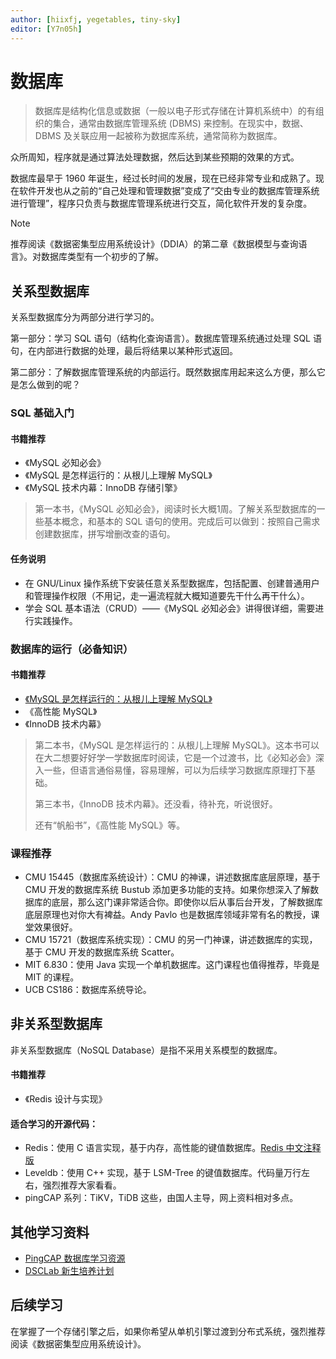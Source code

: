 ```yaml
---
author: [hiixfj, yegetables, tiny-sky]
editor: [Y7n05h]
---
```


# 数据库

> 数据库是结构化信息或数据（一般以电子形式存储在计算机系统中）的有组织的集合，通常由数据库管理系统 (DBMS) 来控制。在现实中，数据、DBMS 及关联应用一起被称为数据库系统，通常简称为数据库。

众所周知，程序就是通过算法处理数据，然后达到某些预期的效果的方式。

数据库最早于 1960 年诞生，经过长时间的发展，现在已经非常专业和成熟了。现在软件开发也从之前的“自己处理和管理数据”变成了“交由专业的数据库管理系统进行管理”，程序只负责与数据库管理系统进行交互，简化软件开发的复杂度。

> [!NOTE]
>
> 推荐阅读《数据密集型应用系统设计》（DDIA）的第二章《数据模型与查询语言》。对数据库类型有一个初步的了解。

## 关系型数据库

关系型数据库分为两部分进行学习的。

第一部分：学习 SQL 语句（结构化查询语言）。数据库管理系统通过处理 SQL 语句，在内部进行数据的处理，最后将结果以某种形式返回。

第二部分：了解数据库管理系统的内部运行。既然数据库用起来这么方便，那么它是怎么做到的呢？

### SQL 基础入门

#### 书籍推荐

- 《MySQL 必知必会》
- 《MySQL 是怎样运行的：从根儿上理解 MySQL》
- 《MySQL 技术内幕：InnoDB 存储引擎》

> 第一本书，《MySQL 必知必会》，阅读时长大概1周。了解关系型数据库的一些基本概念，和基本的 SQL 语句的使用。完成后可以做到：按照自己需求创建数据库，拼写增删改查的语句。

#### 任务说明

- 在 GNU/Linux 操作系统下安装任意关系型数据库，包括配置、创建普通用户和管理操作权限（不用记，走一遍流程就大概知道要先干什么再干什么）。
- 学会 SQL 基本语法（CRUD）——《MySQL 必知必会》讲得很详细，需要进行实践操作。

### 数据库的运行（必备知识）

#### 书籍推荐

- [《MySQL 是怎样运行的：从根儿上理解 MySQL》](https://relph1119.github.io/mysql-learning-notes/#/)
- 《高性能 MySQL》
- 《InnoDB 技术内幕》

> 第二本书，《MySQL 是怎样运行的：从根儿上理解 MySQL》。这本书可以在大二想要好好学一学数据库时阅读，它是一个过渡书，比《必知必会》深入一些，但语言通俗易懂，容易理解，可以为后续学习数据库原理打下基础。
>
> 第三本书，《InnoDB 技术内幕》。还没看，待补充，听说很好。
>
> 还有“帆船书”，《高性能 MySQL》等。

### 课程推荐

- CMU 15445（数据库系统设计）：CMU 的神课，讲述数据库底层原理，基于 CMU 开发的数据库系统 Bustub 添加更多功能的支持。如果你想深入了解数据库的底层，那么这门课非常适合你。即使你以后从事后台开发，了解数据库底层原理也对你大有裨益。Andy Pavlo 也是数据库领域非常有名的教授，课堂效果很好。
- CMU 15721（数据库系统实现）：CMU 的另一门神课，讲述数据库的实现，基于 CMU 开发的数据库系统 Scatter。
- MIT 6.830：使用 Java 实现一个单机数据库。这门课程也值得推荐，毕竟是 MIT 的课程。
- UCB CS186：数据库系统导论。

## 非关系型数据库

非关系型数据库（NoSQL Database）是指不采用关系模型的数据库。

#### 书籍推荐

- 《Redis 设计与实现》

#### 适合学习的开源代码：

- Redis：使用 C 语言实现，基于内存，高性能的键值数据库。[Redis 中文注释版](https://github.com/huangz1990/redis-3.0-annotated)
- Leveldb：使用 C++ 实现，基于 LSM-Tree 的键值数据库。代码量万行左右，强烈推荐大家看看。
- pingCAP 系列：TiKV，TiDB 这些，由国人主导，网上资料相对多点。

## 其他学习资料

- [PingCAP 数据库学习资源](https://github.com/pingcap/awesome-database-learning)
- [DSCLab 新生培养计划](https://github.com/CDDSCLab/training-plan)

## 后续学习

在掌握了一个存储引擎之后，如果你希望从单机引擎过渡到分布式系统，强烈推荐阅读《数据密集型应用系统设计》。
